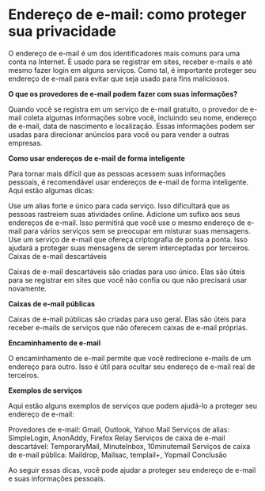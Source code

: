 # Endereço de e-mail: como proteger sua privacidade

O endereço de e-mail é um dos identificadores mais comuns para uma conta na Internet. É usado para se registrar em sites, receber e-mails e até mesmo fazer login em alguns serviços. Como tal, é importante proteger seu endereço de e-mail para evitar que seja usado para fins maliciosos.

**O que os provedores de e-mail podem fazer com suas informações?**

Quando você se registra em um serviço de e-mail gratuito, o provedor de e-mail coleta algumas informações sobre você, incluindo seu nome, endereço de e-mail, data de nascimento e localização. Essas informações podem ser usadas para direcionar anúncios para você ou para vender a outras empresas.

**Como usar endereços de e-mail de forma inteligente**

Para tornar mais difícil que as pessoas acessem suas informações pessoais, é recomendável usar endereços de e-mail de forma inteligente. Aqui estão algumas dicas:

Use um alias forte e único para cada serviço. Isso dificultará que as pessoas rastreiem suas atividades online.
Adicione um sufixo aos seus endereços de e-mail. Isso permitirá que você use o mesmo endereço de e-mail para vários serviços sem se preocupar em misturar suas mensagens.
Use um serviço de e-mail que ofereça criptografia de ponta a ponta. Isso ajudará a proteger suas mensagens de serem interceptadas por terceiros.
Caixas de e-mail descartáveis

Caixas de e-mail descartáveis são criadas para uso único. Elas são úteis para se registrar em sites que você não confia ou que não precisará usar novamente.

**Caixas de e-mail públicas**

Caixas de e-mail públicas são criadas para uso geral. Elas são úteis para receber e-mails de serviços que não oferecem caixas de e-mail próprias.

**Encaminhamento de e-mail**

O encaminhamento de e-mail permite que você redirecione e-mails de um endereço para outro. Isso é útil para ocultar seu endereço de e-mail real de terceiros.

**Exemplos de serviços**

Aqui estão alguns exemplos de serviços que podem ajudá-lo a proteger seu endereço de e-mail:

Provedores de e-mail: Gmail, Outlook, Yahoo Mail
Serviços de alias: SimpleLogin, AnonAddy, Firefox Relay
Serviços de caixa de e-mail descartável: TemporaryMail, MinuteInbox, 10minutemail
Serviços de caixa de e-mail pública: Maildrop, Mailsac, templail+, Yopmail
Conclusão

Ao seguir essas dicas, você pode ajudar a proteger seu endereço de e-mail e suas informações pessoais.
